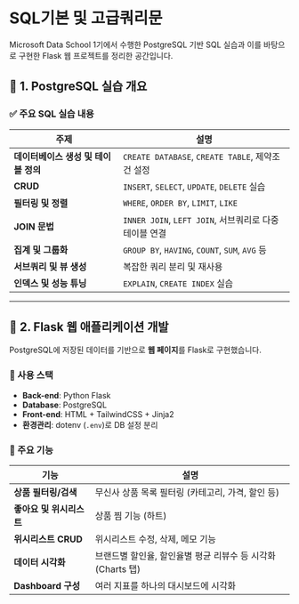 # SQL기본 및 고급쿼리문

Microsoft Data School 1기에서 수행한 PostgreSQL 기반 SQL 실습과 이를 바탕으로 구현한 Flask 웹 프로젝트를 정리한 공간입니다.

## 📌 1. PostgreSQL 실습 개요

### ✅ 주요 SQL 실습 내용

| 주제 | 설명 |
|------|------|
| **데이터베이스 생성 및 테이블 정의** | `CREATE DATABASE`, `CREATE TABLE`, 제약조건 설정 |
| **CRUD** | `INSERT`, `SELECT`, `UPDATE`, `DELETE` 실습 |
| **필터링 및 정렬** | `WHERE`, `ORDER BY`, `LIMIT`, `LIKE` |
| **JOIN 문법** | `INNER JOIN`, `LEFT JOIN`, 서브쿼리로 다중 테이블 연결 |
| **집계 및 그룹화** | `GROUP BY`, `HAVING`, `COUNT`, `SUM`, `AVG` 등 |
| **서브쿼리 및 뷰 생성** | 복잡한 쿼리 분리 및 재사용 |
| **인덱스 및 성능 튜닝** | `EXPLAIN`, `CREATE INDEX` 실습 |

---

## 🚀 2. Flask 웹 애플리케이션 개발

PostgreSQL에 저장된 데이터를 기반으로 **웹 페이지**를 Flask로 구현했습니다.

### 🔧 사용 스택
- **Back-end**: Python Flask
- **Database**: PostgreSQL
- **Front-end**: HTML + TailwindCSS + Jinja2
- **환경관리**: dotenv (`.env`)로 DB 설정 분리

### 🧩 주요 기능

| 기능 | 설명 |
|------|------|
| **상품 필터링/검색** | 무신사 상품 목록 필터링 (카테고리, 가격, 할인 등) |
| **좋아요 및 위시리스트** | 상품 찜 기능 (하트) |
| **위시리스트 CRUD** | 위시리스트 수정, 삭제, 메모 기능 |
| **데이터 시각화** | 브랜드별 할인율, 할인율별 평균 리뷰수 등 시각화 (Charts 탭) |
| **Dashboard 구성** | 여러 지표를 하나의 대시보드에 시각화

